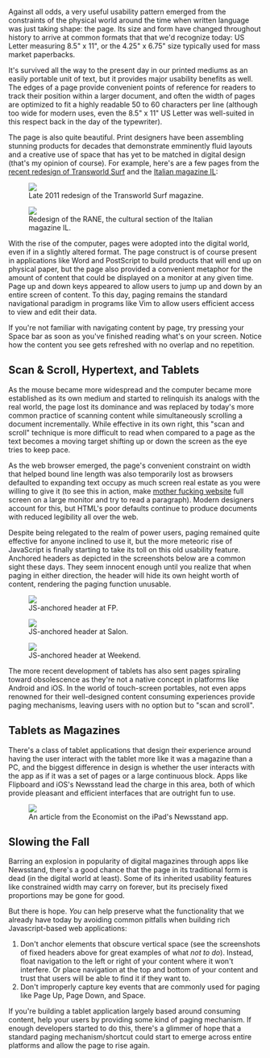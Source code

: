 Against all odds, a very useful usability pattern emerged from the constraints of the physical world around the time when written language was just taking shape: the page. Its size and form have changed throughout history to arrive at common formats that that we'd recognize today: US Letter measuring 8.5" x 11", or the 4.25" x 6.75" size typically used for mass market paperbacks.

It's survived all the way to the present day in our printed mediums as an easily portable unit of text, but it provides major usability benefits as well. The edges of a page provide convenient points of reference for readers to track their position within a larger document, and often the width of pages are optimized to fit a highly readable 50 to 60 characters per line (although too wide for modern uses, even the 8.5" x 11" US Letter was well-suited in this respect back in the day of the typewriter).

The page is also quite beautiful. Print designers have been assembling stunning products for decades that demonstrate emminently fluid layouts and a creative use of space that has yet to be matched in digital design (that's my opinion of course). For example, here's are a few pages from the [recent redesign of Transworld Surf](https://www.behance.net/gallery/Transworld-Surf-Redesign/13052023) and the [Italian magazine IL](http://www.behance.net/gallery/RANE/4282199):

<figure>
  <a href="https://www.behance.net/gallery/Transworld-Surf-Redesign/13052023"><img src="/assets/page/transworld-surf.jpg"></a>
  <figcaption>Late 2011 redesign of the Transworld Surf magazine.</figcaption>
</figure>
<figure>
  <a href="http://www.behance.net/gallery/RANE/4282199"><img src="/assets/page/rane.jpg"></a>
  <figcaption>Redesign of the RANE, the cultural section of the Italian magazine IL.</figcaption>
</figure>

With the rise of the computer, pages were adopted into the digital world, even if in a slightly altered format. The page construct is of course present in applications like Word and PostScript to build products that will end up on physical paper, but the page also provided a convenient metaphor for the amount of content that could be displayed on a monitor at any given time. Page up and down keys appeared to allow users to jump up and down by an entire screen of content. To this day, paging remains the standard navigational paradigm in programs like Vim to allow users efficient access to view and edit their data.

If you're not familiar with navigating content by page, try pressing your Space bar as soon as you've finished reading what's on your screen. Notice how the content you see gets refreshed with no overlap and no repetition.

## Scan & Scroll, Hypertext, and Tablets

As the mouse became more widespread and the computer became more established as its own medium and started to relinquish its analogs with the real world, the page lost its dominance and was replaced by today's more common practice of scanning content while simultaneously scrolling a document incrementally. While effective in its own right, this "scan and scroll" technique is more difficult to read when compared to a page as the text becomes a moving target shifting up or down the screen as the eye tries to keep pace.

As the web browser emerged, the page's convenient constraint on width that helped bound line length was also temporarily lost as browsers defaulted to expanding text occupy as much screen real estate as you were willing to give it (to see this in action, make <a href="http://motherfuckingwebsite.com/">mother fucking website</a> full screen on a large monitor and try to read a paragraph). Modern designers account for this, but HTML's poor defaults continue to produce documents with reduced legibility all over the web.

Despite being relegated to the realm of power users, paging remained quite effective for anyone inclined to use it, but the more meteoric rise of JavaScript is finally starting to take its toll on this old usability feature. Anchored headers as depicted in the screenshots below are a common sight these days. They seem innocent enough until you realize that when paging in either direction, the header will hide its own height worth of content, rendering the paging function unusable.

<figure>
  <img src="/assets/page/fp.png">
  <figcaption>JS-anchored header at FP.</figcaption>
</figure>
<figure>
  <img src="/assets/page/salon.png">
  <figcaption>JS-anchored header at Salon.</figcaption>
</figure>
<figure>
  <img src="/assets/page/weekend.png">
  <figcaption>JS-anchored header at Weekend.</figcaption>
</figure>

The more recent development of tablets has also sent pages spiraling toward obsolescence as they're not a native concept in platforms like Android and iOS. In the world of touch-screen portables, not even apps renowned for their well-designed content consuming experiences provide paging mechanisms, leaving users with no option but to "scan and scroll".

## Tablets as Magazines

There's a class of tablet applications that design their experience around having the user interact with the tablet more like it was a magazine than a PC, and the biggest difference in design is whether the user interacts with the app as if it was a set of pages or a large continuous block. Apps like Flipboard and iOS's Newsstand lead the charge in this area, both of which provide pleasant and efficient interfaces that are outright fun to use.

<figure>
  <img src="/assets/page/economist.jpg">
  <figcaption>An article from the Economist on the iPad's Newsstand app.</figcaption>
</figure>

## Slowing the Fall

Barring an explosion in popularity of digital magazines through apps like Newsstand, there's a good chance that the page in its traditional form is dead (in the digital world at least). Some of its inherited usability features like constrained width may carry on forever, but its precisely fixed proportions may be gone for good.

But there is hope. _You_ can help preserve what the functionality that we already have today by avoiding common pitfalls when building rich Javascript-based web applications:

1. Don't anchor elements that obscure vertical space (see the screenshots of fixed headers above for great examples of what _not to do_). Instead, float navigation to the left or right of your content where it won't interfere. Or place navigation at the top and bottom of your content and trust that users will be able to find it if they want to.
2. Don't improperly capture key events that are commonly used for paging like Page Up, Page Down, and Space.

If you're building a tablet application largely based around consuming content, help your users by providing some kind of paging mechanism. If enough developers started to do this, there's a glimmer of hope that a standard paging mechanism/shortcut could start to emerge across entire platforms and allow the page to rise again.
